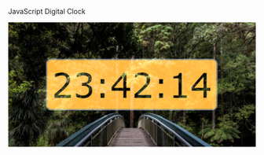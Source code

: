 JavaScript Digital Clock

![Image of digital clock](https://github.com/Krzylo/HTML-komponenty/blob/master/clock/clock.png)
